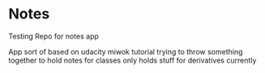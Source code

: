 # Notes
Testing Repo for notes app

App sort of based on udacity miwok tutorial 
trying to throw something together to hold notes for classes
only holds stuff for derivatives currently 
